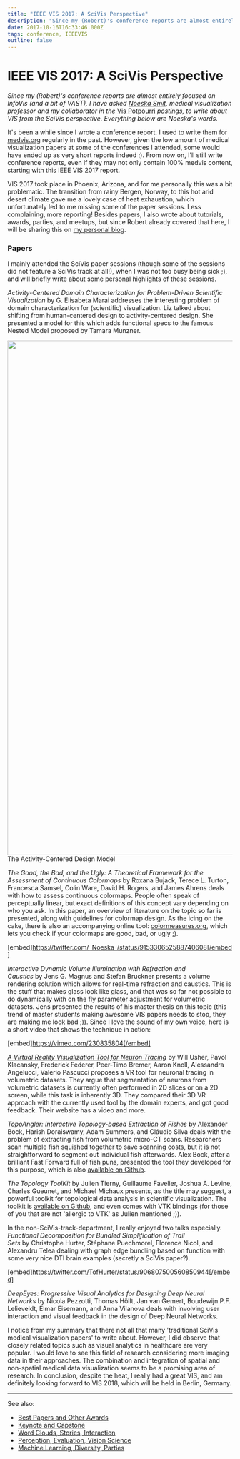 ```yaml
---
title: "IEEE VIS 2017: A SciVis Perspective"
description: "Since my (Robert)'s conference reports are almost entirely focused on InfoVis (and a bit of VAST), I have asked Noeska Smit, medical visualization professor and my collaborator in the Vis Potpourri postings, to write about VIS from the SciVis perspective. Everything below are Noeska's words."
date: 2017-10-16T16:33:46.000Z
tags: conference, IEEEVIS
outline: false
---
```


# IEEE VIS 2017: A SciVis Perspective

<em>Since my (Robert)'s conference reports are almost entirely focused on InfoVis (and a bit of VAST), I have asked <a href="http://noeskasmit.com">Noeska Smit</a>, medical visualization professor and my collaborator in the </em><a href="https://eagereyes.org/section/vis-potpourri">Vis Potpourri</a><em><a href="https://eagereyes.org/section/vis-potpourri"> postings</a>, to write about VIS from the SciVis perspective. Everything below are Noeska's words.</em><!--more-->

It's been a while since I wrote a conference report. I used to write them for <a href="http://www.medvis.org">medvis.org</a> regularly in the past. However, given the low amount of medical visualization papers at some of the conferences I attended, some would have ended up as very short reports indeed ;). From now on, I'll still write conference reports, even if they may not only contain 100% medvis content, starting with this IEEE VIS 2017 report.

VIS 2017 took place in Phoenix, Arizona, and for me personally this was a bit problematic. The transition from rainy Bergen, Norway, to this hot arid desert climate gave me a lovely case of heat exhaustion, which unfortunately led to me missing some of the paper sessions. Less complaining, more reporting! Besides papers, I also wrote about tutorials, awards, parties, and meetups, but since Robert already covered that here, I will be sharing this on <a href="http://noeskasmit.com/">my personal blog</a>.

<h3>Papers</h3>

I mainly attended the SciVis paper sessions (though some of the sessions did not feature a SciVis track at all!), when I was not too busy being sick ;), and will briefly write about some personal highlights of these sessions.

<em>Activity-Centered Domain Characterization for Problem-Driven Scientific Visualization</em> by G. Elisabeta Marai addresses the interesting problem of domain characterization for (scientific) visualization. Liz talked about shifting from human-centered design to activity-centered design. She presented a model for this which adds functional specs to the famous Nested Model proposed by Tamara Munzner.

<img src="https://pbs.twimg.com/media/DLPiVxkXUAEiDnX.jpg:large" alt="" width="2048" height="1152" />The Activity-Centered Design Model

<em>The Good, the Bad, and the Ugly: A Theoretical Framework for the Assessment of Continuous Colormaps</em> by Roxana Bujack, Terece L. Turton, Francesca Samsel, Colin Ware, David H. Rogers, and James Ahrens deals with how to assess continuous colormaps. People often speak of perceptually linear, but exact definitions of this concept vary depending on who you ask. In this paper, an overview of literature on the topic so far is presented, along with guidelines for colormap design. As the icing on the cake, there is also an accompanying online tool: <a href="http://colormeasures.org/">colormeasures.org</a>, which lets you check if your colormaps are good, bad, or ugly ;).

[embed]https://twitter.com/_Noeska_/status/915330652588740608[/embed]

<em>Interactive Dynamic Volume Illumination with Refraction and Caustics</em> by Jens G. Magnus and Stefan Bruckner presents a volume rendering solution which allows for real-time refraction and caustics. This is the stuff that makes glass look like glass, and that was so far not possible to do dynamically with on the fly parameter adjustment for volumetric datasets. Jens presented the results of his master thesis on this topic (this trend of master students making awesome VIS papers needs to stop, they are making me look bad ;)). Since I love the sound of my own voice, here is a short video that shows the technique in action:

[embed]https://vimeo.com/230835804[/embed]

<em><a href="http://www.willusher.io/publications#vrnt">A Virtual Reality Visualization Tool for Neuron Tracing</a></em> by Will Usher, Pavol Klacansky, Frederick Federer, Peer-Timo Bremer, Aaron Knoll, Alessandra Angelucci, Valerio Pascucci proposes a VR tool for neuronal tracing in volumetric datasets. They argue that segmentation of neurons from volumetric datasets is currently often performed in 2D slices or on a 2D screen, while this task is inherently 3D. They compared their 3D VR approach with the currently used tool by the domain experts, and got good feedback. Their website has a video and more.

<em>TopoAngler: Interactive Topology-based Extraction of Fishes</em> by Alexander Bock, Harish Doraiswamy, Adam Summers, and Cláudio Silva deals with the problem of extracting fish from volumetric micro-CT scans. Researchers scan multiple fish squished together to save scanning costs, but it is not straightforward to segment out individual fish afterwards. Alex Bock, after a brilliant Fast Forward full of fish puns, presented the tool they developed for this purpose, which is also <a href="https://github.com/ViDA-NYU/Segmentangling">available on Github</a>.

<em>The Topology ToolKit</em> by Julien Tierny, Guillaume Favelier, Joshua A. Levine, Charles Gueunet, and Michael Michaux presents, as the title may suggest, a powerful toolkit for topological data analysis in scientific visualization. The toolkit is <a href="https://topology-tool-kit.github.io/">available on Github</a>, and even comes with VTK bindings (for those of you that are not 'allergic to VTK' as Julien mentioned ;)).

In the non-SciVis-track-department, I really enjoyed two talks especially. <em>Functional Decomposition for Bundled Simplification of Trail Sets</em> by Christophe Hurter, Stéphane Puechmorel, Florence Nicol, and Alexandru Telea dealing with graph edge bundling based on function with some very nice DTI brain examples (secretly a SciVis paper?).

[embed]https://twitter.com/TofHurter/status/906807500560850944[/embed]

<em>DeepEyes: Progressive Visual Analytics for Designing Deep Neural Networks</em> by Nicola Pezzotti, Thomas Höllt, Jan van Gemert, Boudewijn P.F. Lelieveldt, Elmar Eisemann, and Anna Vilanova deals with involving user interaction and visual feedback in the design of Deep Neural Networks.

I notice from my summary that there not all that many 'traditional SciVis medical visualization papers' to write about. However, I did observe that closely related topics such as visual analytics in healthcare are very popular. I would love to see this field of research considering more imaging data in their approaches. The combination and integration of spatial and non-spatial medical data visualization seems to be a promising area of research. In conclusion, despite the heat, I really had a great VIS, and am definitely looking forward to VIS 2018, which will be held in Berlin, Germany.

<hr />

See also:

<ul>
    <li><a href="https://eagereyes.org/blog/2017/ieee-vis-2017-best-papers-keynote-capstone">Best Papers and Other Awards</a></li>
    <li><a href="https://eagereyes.org/blog/2017/ieee-vis-2017-keynote-and-capstone">Keynote and Capstone</a></li>
    <li><a href="https://eagereyes.org/blog/2017/ieee-vis-2017-word-clouds-sparklines-stories-interaction">Word Clouds, Stories, Interaction</a></li>
    <li><a href="https://eagereyes.org/blog/2017/ieee-vis-2017-perception-evaluation-vision">Perception, Evaluation, Vision Science</a></li>
    <li><a href="https://eagereyes.org/blog/2017/ieee-vis-2017-machine-learning-diversity-parties">Machine Learning, Diversity, Parties</a></li>
</ul>


